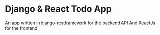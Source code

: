 # Django & React Todo App
An app  written in django-restframework for the backend API
And ReactJs for the frontend
